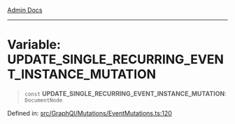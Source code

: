 [Admin Docs](/)

---

# Variable: UPDATE_SINGLE_RECURRING_EVENT_INSTANCE_MUTATION

> `const` **UPDATE_SINGLE_RECURRING_EVENT_INSTANCE_MUTATION**: `DocumentNode`

Defined in: [src/GraphQl/Mutations/EventMutations.ts:120](https://github.com/PalisadoesFoundation/talawa-admin/blob/main/src/GraphQl/Mutations/EventMutations.ts#L120)
